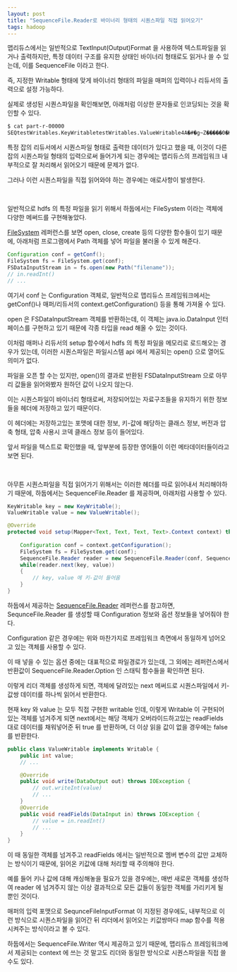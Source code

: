 ```yaml
---
layout: post
title: "SequenceFile.Reader로 바이너리 형태의 시퀀스파일 직접 읽어오기"
tags: hadoop
---
```


맵리듀스에서는 일반적으로 TextInput(Output)Format 을 사용하여 텍스트파일을 읽거나 출력하지만, 특정 데이터 구조를 유지한 상태인 바이너리 형태로도 읽거나 쓸 수 있는데, 이를 SequenceFile 이라고 한다.

즉, 지정한 Writable 형태에 맞게 바이너리 형태의 파일을 매퍼의 입력이나 리듀서의 출력으로 설정 가능하다.

실제로 생성된 시퀀스파일을 확인해보면, 아래처럼 이상한 문자들로 인코딩되는 것을 확인할 수 있다.

```bash
$ cat part-r-00000
SEQtestWritables.KeyWritabletestWritables.ValueWritable4A�#�g~Z�����0�K�����v&�>T� �/ƾ�UɿpȾ�q��8i�>�?�`��r?�ܖ>...
```

특정 잡의 리듀서에서 시퀀스파일 형태로 출력한 데이터가 있다고 했을 때, 이것이 다른 잡의 시퀀스파일 형태의 입력으로써 들어가게 되는 경우에는 맵리듀스의 프레임워크 내부적으로 잘 처리해서 읽어오기 때문에 문제가 없다.

그러나 이런 시퀀스파일을 직접 읽어와야 하는 경우에는 애로사항이 발생한다.

<br>

일반적으로 hdfs 의 특정 파일을 읽기 위해서 하둡에서는 FileSystem 이라는 객체에 다양한 메써드를 구현해놓았다.

[FileSystem](https://hadoop.apache.org/docs/stable/api/org/apache/hadoop/fs/FileSystem.html) 레퍼런스를 보면 open, close, create 등의 다양한 함수들이 있기 때문에, 아래처럼 프로그램에서 Path 객체를 넣어 파일을 불러올 수 있게 해준다.

```java
Configuration conf = getConf();
FileSystem fs = FileSystem.get(conf);
FSDataInputStream in = fs.open(new Path("filename"));
// in.readInt()
// ...
```

여기서 conf 는 Configuration 객체로, 일반적으로 맵리듀스 프레임워크에서는 getConf()나 매퍼/리듀서의 context.getConfiguration() 등을 통해 가져올 수 있다.

open 은 FSDataInputStream 객체를 반환하는데, 이 객체는 java.io.DataInput 인터페이스를 구현하고 있기 때문에 각종 타입을 read 해올 수 있는 것이다.

이처럼 매퍼나 리듀서의 setup 함수에서 hdfs 의 특정 파일을 메모리로 로드해오는 경우가 있는데, 이러한 시퀀스파일은 파일시스템 api 에서 제공되는 open() 으로 열어도 의미가 없다.

파일을 오픈 할 수는 있지만, open()의 결과로 반환된 FSDataInputStream 으로 아무리 값들을 읽어와봤자 원하던 값이 나오지 않는다.

이는 시퀀스파일이 바이너리 형태로써, 저장되어있는 자료구조들을 유지하기 위한 정보들을 헤더에 저장하고 있기 때문이다.

이 헤더에는 저장하고있는 포맷에 대한 정보, 키-값에 해당하는 클래스 정보, 버전과 압축 형태, 압축 사용시 코덱 클래스 정보 등이 들어있다.

앞서 파일을 텍스트로 확인했을 때, 앞부분에 등장한 영어들이 이런 메타데이터들이라고 보면 된다.

<br>

아무튼 시퀀스파일을 직접 읽어가기 위해서는 이러한 헤더를 따로 읽어내서 처리해야하기 때문에, 하둡에서는 SequenceFile.Reader 를 제공하며, 아래처럼 사용할 수 있다.

```java
KeyWritable key = new KeyWritable();
ValueWritable value = new ValueWritable();

@Override
protected void setup(Mapper<Text, Text, Text, Text>.Context context) throws IOException, InterruptedException {
    
    Configuration conf = context.getConfiguration();
    FileSystem fs = FileSystem.get(conf);
    SequenceFile.Reader reader = new SequenceFile.Reader(conf, SequenceFile.Reader.file(new Path("filename")));
    while(reader.next(key, value))
    {
        // key, value 에 키-값이 들어옴
    }
}
```

하둡에서 제공하는 [SequenceFile.Reader](https://hadoop.apache.org/docs/r2.8.0/hadoop-project-dist/hadoop-common/api/org/apache/hadoop/io/SequenceFile.Reader.html) 레퍼런스를 참고하면, SequnceFile.Reader 를 생성할 때 Configuration 정보와 옵션 정보들을 넣어줘야 한다.

Configuration 같은 경우에는 위와 마찬가지로 프레임워크 측면에서 동일하게 넘어오고 있는 객체를 사용할 수 있다.

이 때 넣을 수 있는 옵션 중에는 대표적으로 파일경로가 있는데, 그 외에는 레퍼런스에서 반환값이 SequenceFile.Reader.Option 인 스태틱 함수들을 확인하면 된다.

이렇게 리더 객체를 생성하게 되면, 객체에 달려있는 next 메써드로 시퀀스파일에서 키-값쌍 데이터를 하나씩 읽어서 반환한다.

현재 key 와 value 는 모두 직접 구현한 writable 인데, 이렇게 Writable 이 구현되어있는 객체를 넘겨주게 되면 next에서는 해당 객체가 오버라이드하고있는 readFields 대로 데이터를 채워넣어준 뒤 true 를 반환하며, 더 이상 읽을 값이 없을 경우에는 false 를 반환한다.

```java
public class ValueWritable implements Writable {
    public int value;
    // ...

    @Override
    public void write(DataOutput out) throws IOException {
        // out.writeInt(value)
        // ...
    }
    @Override
    public void readFields(DataInput in) throws IOException {
        // value = in.readInt()
        // ...
    }
}
```

이 때 동일한 객체를 넘겨주고 readFields 에서는 일반적으로 멤버 변수의 값만 교체하는 방식이기 때문에, 읽어온 키값에 대해 처리할 때 주의해야 한다.

예를 들어 키나 값에 대해 캐싱해놓을 필요가 있을 경우에는, 매번 새로운 객체를 생성하여 reader 에 넘겨주지 않는 이상 결과적으로 모든 값들이 동일한 객체를 가리키게 될 뿐인 것이다.

매퍼의 입력 포맷으로 SequnceFileInputFormat 이 지정된 경우에도, 내부적으로 이런 방식으로 시퀀스파일을 읽어간 뒤 리더에서 읽어오는 키값쌍마다 map 함수를 적용시켜주는 방식이라고 볼 수 있다.

하둡에서는 SequenceFile.Writer 역시 제공하고 있기 때문에, 맵리듀스 프레임워크에서 제공되는 context 에 쓰는 것 말고도 리더와 동일한 방식으로 시퀀스파일을 직접 쓸 수도 있다.